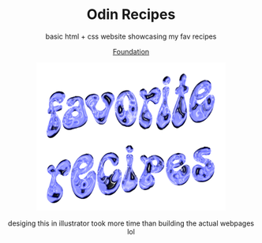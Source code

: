 <div align="center">
<h1>Odin Recipes</h1>
<p>basic html + css website showcasing my fav recipes</p>
<p><a href="https://www.theodinproject.com/paths/foundations/courses/foundations">Foundation</a></p>


<img src="https://raw.githubusercontent.com/yousefelassal/odin-recipes/main/images/odin-recipes-title.png" height="300">
<p>desiging this in illustrator took more time than building the actual webpages lol</p>
</div>
